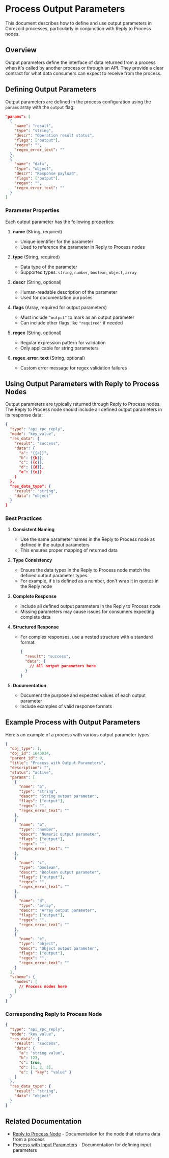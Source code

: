 # Process Output Parameters

This document describes how to define and use output parameters in Corezoid processes, particularly
in conjunction with Reply to Process nodes.

## Overview

Output parameters define the interface of data returned from a process when it's called by another
process or through an API. They provide a clear contract for what data consumers can expect to
receive from the process.

## Defining Output Parameters

Output parameters are defined in the process configuration using the `params` array with the
`output` flag:

```json
"params": [
  {
    "name": "result",
    "type": "string",
    "descr": "Operation result status",
    "flags": ["output"],
    "regex": "",
    "regex_error_text": ""
  },
  {
    "name": "data",
    "type": "object",
    "descr": "Response payload",
    "flags": ["output"],
    "regex": "",
    "regex_error_text": ""
  }
]
```

### Parameter Properties

Each output parameter has the following properties:

1. **name** (String, required)

   - Unique identifier for the parameter
   - Used to reference the parameter in Reply to Process nodes

2. **type** (String, required)

   - Data type of the parameter
   - Supported types: `string`, `number`, `boolean`, `object`, `array`

3. **descr** (String, optional)

   - Human-readable description of the parameter
   - Used for documentation purposes

4. **flags** (Array, required for output parameters)

   - Must include `"output"` to mark as an output parameter
   - Can include other flags like `"required"` if needed

5. **regex** (String, optional)

   - Regular expression pattern for validation
   - Only applicable for string parameters

6. **regex_error_text** (String, optional)
   - Custom error message for regex validation failures

## Using Output Parameters with Reply to Process Nodes

Output parameters are typically returned through Reply to Process nodes. The Reply to Process node
should include all defined output parameters in its response data:

```json
{
  "type": "api_rpc_reply",
  "mode": "key_value",
  "res_data": {
    "result": "success",
    "data": {
      "a": "{{a}}",
      "b": {{b}},
      "c": {{c}},
      "d": {{d}},
      "e": {{e}}
    }
  },
  "res_data_type": {
    "result": "string",
    "data": "object"
  }
}
```

### Best Practices

1. **Consistent Naming**

   - Use the same parameter names in the Reply to Process node as defined in the output parameters
   - This ensures proper mapping of returned data

2. **Type Consistency**

   - Ensure the data types in the Reply to Process node match the defined output parameter types
   - For example, if `b` is defined as a number, don't wrap it in quotes in the Reply node

3. **Complete Response**

   - Include all defined output parameters in the Reply to Process node
   - Missing parameters may cause issues for consumers expecting complete data

4. **Structured Response**

   - For complex responses, use a nested structure with a standard format:
     ```json
     {
       "result": "success",
       "data": {
         // All output parameters here
       }
     }
     ```

5. **Documentation**
   - Document the purpose and expected values of each output parameter
   - Include examples of valid response formats

## Example Process with Output Parameters

Here's an example of a process with various output parameter types:

```json
{
  "obj_type": 1,
  "obj_id": 1643034,
  "parent_id": 0,
  "title": "Process with Output Parameters",
  "description": "",
  "status": "active",
  "params": [
    {
      "name": "a",
      "type": "string",
      "descr": "String output parameter",
      "flags": ["output"],
      "regex": "",
      "regex_error_text": ""
    },
    {
      "name": "b",
      "type": "number",
      "descr": "Numeric output parameter",
      "flags": ["output"],
      "regex": "",
      "regex_error_text": ""
    },
    {
      "name": "c",
      "type": "boolean",
      "descr": "Boolean output parameter",
      "flags": ["output"],
      "regex": "",
      "regex_error_text": ""
    },
    {
      "name": "d",
      "type": "array",
      "descr": "Array output parameter",
      "flags": ["output"],
      "regex": "",
      "regex_error_text": ""
    },
    {
      "name": "e",
      "type": "object",
      "descr": "Object output parameter",
      "flags": ["output"],
      "regex": "",
      "regex_error_text": ""
    }
  ],
  "scheme": {
    "nodes": [
      // Process nodes here
    ]
  }
}
```

### Corresponding Reply to Process Node

```json
{
  "type": "api_rpc_reply",
  "mode": "key_value",
  "res_data": {
    "result": "success",
    "data": {
      "a": "string value",
      "b": 123,
      "c": true,
      "d": [1, 2, 3],
      "e": { "key": "value" }
    }
  },
  "res_data_type": {
    "result": "string",
    "data": "object"
  }
}
```

## Related Documentation

- [Reply to Process Node](../../nodes/reply-to-process-node.md) - Documentation for the node that
  returns data from a process
- [Process with Input Parameters](process-with-parameters.md) - Documentation for defining input
  parameters
